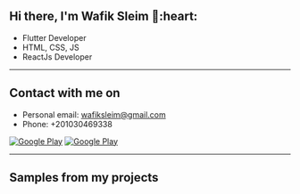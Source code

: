 <h2> Hi there, I'm Wafik Sleim 👋:heart: </h2>

<!-- <img align='right' src="https://media2.giphy.com/media/qgQUggAC3Pfv687qPC/giphy.gif" style="width:250px;border-radius:50%;">
 -->
- Flutter Developer
- HTML, CSS, JS
- ReactJs Developer
<hr>

<h2> Contact with me on </h2>

- Personal email: wafiksleim@gmail.com
- Phone: +201030469338

<p> <a href="https://www.facebook.com/wafik.Ahmed.sleim" target="_blank"><img alt="Google Play" src="https://img.shields.io/badge/Facebook-4267B2.svg?style=for-the-badge&logo=facebook&logoColor=white" /></a> <a href="https://www.linkedin.com/in/wafik-sleim/" target="_blank"><img alt="Google Play" src="https://img.shields.io/badge/linkedin-0077b5.svg?style=for-the-badge&logo=linkedin&logoColor=white" /></a><p>

<hr>

<h2> Samples from my projects </h2>
